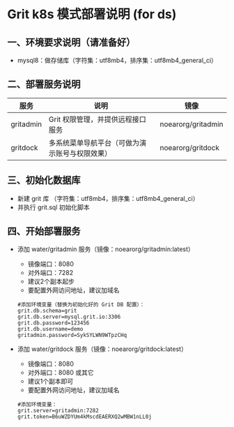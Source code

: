 # Grit k8s 模式部署说明 (for ds)


## 一、环境要求说明（请准备好）

* mysql8：做存储库（字符集：utf8mb4，排序集：utf8mb4_general_ci）


## 二、部署服务说明

| 服务 | 说明                     |  镜像 |
| -------- |------------------------|  -------- | 
| gritadmin   | Grit 权限管理，并提供远程接口服务    |  noearorg/gritadmin | 
| gritdock    | 多系统菜单导航平台（可做为演示账号与权限效果） |  noearorg/gritdock | 

## 三、初始化数据库

* 新建 grit 库 （字符集：utf8mb4，排序集：utf8mb4_general_ci）
* 并执行 grit.sql 初始化脚本

## 四、开始部署服务

* 添加 water/gritadmin 服务（镜像：noearorg/gritadmin:latest）
  * 镜像端口：8080
  * 对外端口：7282
  * 建议2个副本起步
  * 要配置外网访问地址，建议加域名
  

  ```properties
  #添加环境变量（替换为初始化好的 Grit DB 配置）：
  grit.db.schema=grit
  grit.db.server=mysql.grit.io:3306
  grit.db.password=123456
  grit.db.username=demo
  gritadmin.password=SykSYLWN9WTpzCHq   
  ```

* 添加 water/gritdock 服务（镜像：noearorg/gritdock:latest）
  * 镜像端口：8080
  * 对外端口：8080 或其它
  * 建议1个副本即可
  * 要配置外网访问地址，建议加域名


  ```properties
  #添加环境变量：
  grit.server=gritadmin:7282 
  grit.token=B6uWZDYUm4kMscdEAERXQ2wMBW1nLL0j
  ```
